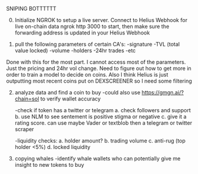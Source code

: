 SNIPING BOTTTTTT

0. Initialize NGROK to setup a live server. 
   Connect to Helius Webhook for live on-chain data
   ngrok http 3000 to start, then make sure the forwarding address is updated in your Helius Webhook

1. pull the following parameters of certain CA's:
    -signature
    -TVL (total value locked)
    -volume
    -holders
    -24hr trades
    -etc

Done with this for the most part. I cannot access most of the parameters.
Just the pricing and 24hr vol change. Need to figure out how to get more in order to train a model to decide on coins. Also I think Helius is just outputting most recent coins put on DEXSCREENER so I need some filtering

2. analyze data and find a coin to buy
    -could also use https://gmgn.ai/?chain=sol to verify wallet accuracy
    
    -check if token has a twitter or telegram
        a. check followers and support
        b. use NLM to see sentement is positive stigma or negative
        c. give it a rating score. can use maybe Vader or textblob then
            a telegram or twitter scraper
    
    -liquidity checks:
        a. holder amount?
        b. trading volume
        c. anti-rug (top holder <5%)
        d. locked liquidity



3. copying whales
    -identify whale wallets who can potentially give me insight to 
        new tokens to buy

